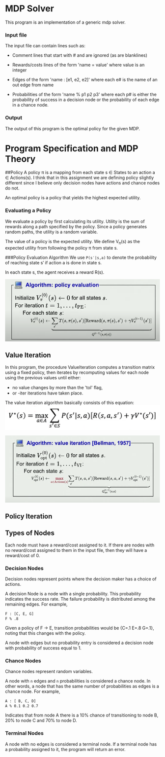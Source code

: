 # MDP Solver
This program is an implementation of a generic mdp solver. 

### Input file
The input file can contain lines such as:
* Comment lines that start with # and are ignored (as are blanklines) 

* Rewards/costs lines of the form 'name = value' where value is an integer 

* Edges of the form 'name : [e1, e2, e2]' where each e# is the name of an out 
edge from name 

* Probabilities of the form 'name % p1 p2 p3' where each p# is either the probability 
of success in a decision node or the probability of each edge in a chance node. 

### Output
The output of this program is the optimal policy for the given MDP.

# Program Specification and MDP Theory

##Policy
A policy π is a mapping from each state s ∈ States to an action a ∈ Actions(s). 
I think that in this assignment we are defining policy slightly different since 
I believe only decision nodes have actions and chance nodes do not. 

An optimal policy is a policy that yields the highest expected utility.

### Evaluating a Policy
We evaluate a policy by first calculating its utility. Utility is the sum of rewards 
along a path specified by the policy. Since a policy generates random paths, the utility 
is a random variable. 

The value of a policy is the expected utility. We define V<sub>π</sub>(s) as the expected 
utility from following the policy π from state s.

###Policy Evaluation Algorithm
We use `P(s′|s,a)` to denote the probability of reaching state s′ if action a 
is done in state s.

In each state s, the agent receives a reward R(s). 

![image](img/policy_evaluation_algorithm.png)

## Value Iteration
In this program, the procedure ValueIteration computes a transition matrix using a fixed 
policy, then iterates by recomputing values for each node using the previous values 
until either:
* no value changes by more than the 'tol' ﬂag,
* or -iter iterations have taken place.

The value iteration algorithm basically consists of this equation: 
![image](img/bellmans_equation.png)

![image](img/value_iteration_algorithm.png)

## Policy Iteration

## Types of Nodes
Each node must have a reward/cost assigned to it. If there are nodes with no reward/cost 
assigned to them in the input file, then they will have a reward/cost of 0.

### Decision Nodes
Decision nodes represent points where the decision maker has a choice of actions.

A decision Node is a node with a single probability. This probability indicates 
the success rate. The failure probability is distributed among the remaining edges. 
For example,
```
F : [C, E, G] 
F % .8
```
Given a policy of F -> E, transition probabilities would be {C=.1 E=.8 G=.1}, noting that 
this changes with the policy.

A node with edges but no probability entry is considered a decision node with probability 
of success equal to 1.

### Chance Nodes
Chance nodes represent random variables. 

A node with `n` edges and `n` probabilities is considered a chance node. In other words, 
a node that has the same number of probabilities as edges is a chance node. For example,

```
A : [ B, C, D] 
A % 0.1 0.2 0.7
```
Indicates that from node A there is a 10% chance of transitioning to node B, 20% to node C 
and 70% to node D.

### Terminal Nodes
A node with no edges is considered a terminal node.
If a terminal node has a probability assigned to it, the program will return an error. 


